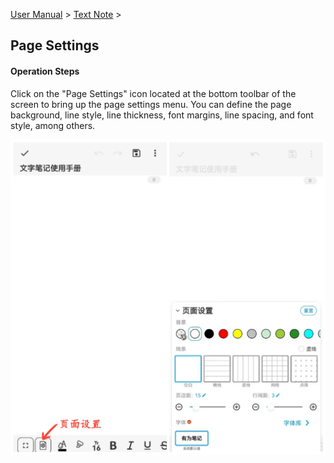 [User Manual](/dragonnest/drawnote/manual/en) > [Text Note](/dragonnest/drawnote/manual/en/text_note) >

Page Settings
---
#### Operation Steps

Click on the "Page Settings" icon located at the bottom toolbar of the screen to bring up the page settings menu. You can define the page background, line style, line thickness, font margins, line spacing, and font style, among others.

![](imgs/page_settings.png)